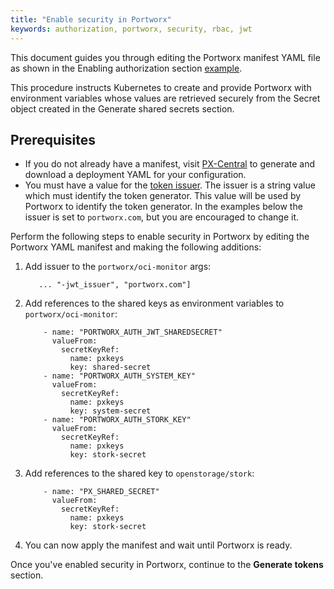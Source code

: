 ```yaml
---
title: "Enable security in Portworx"
keywords: authorization, portworx, security, rbac, jwt
---
```



This document guides you through editing the Portworx manifest YAML file as shown in
the Enabling authorization section [example](/portworx-install-with-kubernetes/operate-and-maintain-on-kubernetes/authorization/enable/#example).

This procedure instructs Kubernetes to create and provide Portworx with
environment variables whose values are retrieved securely from the Secret object
created in the Generate shared secrets section.

## Prerequisites

* If you do not already have a manifest, visit [PX-Central](https://central.portworx.com)
to generate and download a deployment YAML for your configuration.
* You must have a value for the [token issuer](/concepts/authorization/install/#configuration). The issuer is a string value which must identify the token generator. This value will be used by Portworx to identify the token generator. In the examples below the issuer is set to `portworx.com`, but you are encouraged to change it.

Perform the following steps to enable security in Portworx by editing the Portworx YAML manifest and making the following additions:

<!-- the way this was written has me questioning whether I'm supposed to have done something already. Do users 'edit the Portworx YAML manifest' as part of these steps, or somewhere before them? -->

1. Add issuer to the `portworx/oci-monitor` args:

    ```
       ... "-jwt_issuer", "portworx.com"]
    ```

2. Add references to the shared keys as environment variables to
`portworx/oci-monitor`:

    ```text
        - name: "PORTWORX_AUTH_JWT_SHAREDSECRET"
          valueFrom:
            secretKeyRef:
              name: pxkeys
              key: shared-secret
        - name: "PORTWORX_AUTH_SYSTEM_KEY"
          valueFrom:
            secretKeyRef:
              name: pxkeys
              key: system-secret
        - name: "PORTWORX_AUTH_STORK_KEY"
          valueFrom:
            secretKeyRef:
              name: pxkeys
              key: stork-secret
    ```

3. Add references to the shared key to `openstorage/stork`:

    ```text
        - name: "PX_SHARED_SECRET"
          valueFrom:
            secretKeyRef:
              name: pxkeys
              key: stork-secret
    ```

4. You can now apply the manifest and wait until Portworx is ready.

<!-- are there any instructions for this? -->

Once you've enabled security in Portworx, continue to the **Generate tokens** section.
